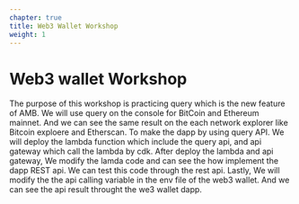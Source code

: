 ```yaml
---
chapter: true
title: Web3 Wallet Workshop
weight: 1
---
```



# Web3 wallet Workshop

The purpose of this workshop is practicing query which is the new feature of AMB. We will use query on the console for BitCoin and Ethereum mainnet. And we can see the same result on the each network explorer like Bitcoin exploere and Etherscan. 
To make the dapp by using query API. We will deploy the lambda function which include the query api, and api gateway which call the lambda by cdk. After deploy the lambda and api gateway, We modify the lamda code and can see the how implement the dapp REST api. We can test this code through the rest api.
Lastly, We will modify the the api calling variable in the env file of the web3 wallet. And we can see the api result throught the we3 wallet dapp. 
